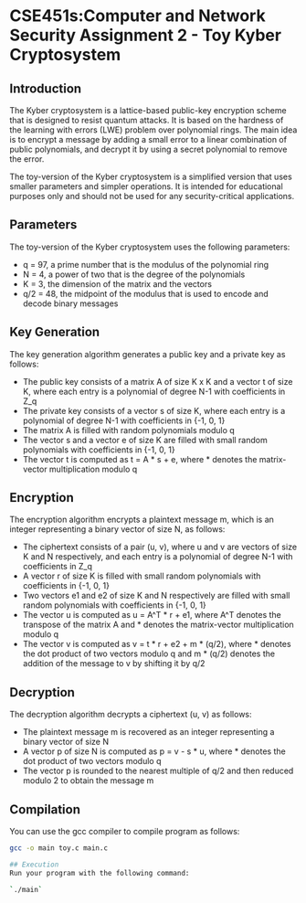 # CSE451s:Computer and Network Security Assignment 2 - Toy Kyber Cryptosystem


## Introduction

The Kyber cryptosystem is a lattice-based public-key encryption scheme that is designed to resist quantum attacks. It is based on the hardness of the learning with errors (LWE) problem over polynomial rings. The main idea is to encrypt a message by adding a small error to a linear combination of public polynomials, and decrypt it by using a secret polynomial to remove the error.

The toy-version of the Kyber cryptosystem is a simplified version that uses smaller parameters and simpler operations. It is intended for educational purposes only and should not be used for any security-critical applications.

## Parameters

The toy-version of the Kyber cryptosystem uses the following parameters:

- q = 97, a prime number that is the modulus of the polynomial ring
- N = 4, a power of two that is the degree of the polynomials
- K = 3, the dimension of the matrix and the vectors
- q/2 = 48, the midpoint of the modulus that is used to encode and decode binary messages

## Key Generation

The key generation algorithm generates a public key and a private key as follows:




- The public key consists of a matrix A of size K x K and a vector t of size K, where each entry is a polynomial of degree N-1 with coefficients in Z_q
- The private key consists of a vector s of size K, where each entry is a polynomial of degree N-1 with coefficients in {-1, 0, 1}
- The matrix A is filled with random polynomials modulo q
- The vector s and a vector e of size K are filled with small random polynomials with coefficients in {-1, 0, 1}
- The vector t is computed as t = A * s + e, where * denotes the matrix-vector multiplication modulo q

## Encryption

The encryption algorithm encrypts a plaintext message m, which is an integer representing a binary vector of size N, as follows:

- The ciphertext consists of a pair (u, v), where u and v are vectors of size K and N respectively, and each entry is a polynomial of degree N-1 with coefficients in Z_q
- A vector r of size K is filled with small random polynomials with coefficients in {-1, 0, 1}
- Two vectors e1 and e2 of size K and N respectively are filled with small random polynomials with coefficients in {-1, 0, 1}
- The vector u is computed as u = A^T * r + e1, where A^T denotes the transpose of the matrix A and * denotes the matrix-vector multiplication modulo q
- The vector v is computed as v = t * r + e2 + m * (q/2), where * denotes the dot product of two vectors modulo q and m * (q/2) denotes the addition of the message to v by shifting it by q/2

## Decryption

The decryption algorithm decrypts a ciphertext (u, v) as follows:

- The plaintext message m is recovered as an integer representing a binary vector of size N
- A vector p of size N is computed as p = v - s * u, where * denotes the dot product of two vectors modulo q
- The vector p is rounded to the nearest multiple of q/2 and then reduced modulo 2 to obtain the message m

## Compilation

You can use the gcc compiler to compile  program as follows:

```bash
gcc -o main toy.c main.c

## Execution
Run your program with the following command:

`./main`
